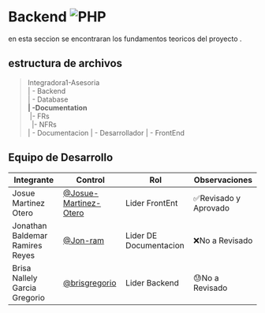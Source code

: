 # Backend ![PHP](https://img.shields.io/badge/PHP-777BB4?style=for-the-badge&logo=php&logoColor=white)

en esta seccion se encontraran los fundamentos teoricos del proyecto .
## estructura de archivos 

>Integradora1-Asesoria<br>
>| - Backend <br>
>| - Database<br>
>**| -Documentation**<br>
>&nbsp;|- FRs<br>
>&nbsp;&nbsp;|- NFRs<br>
>| - Documentacion
>| - Desarrollador
>| - FrontEnd

## Equipo de Desarrollo
|Integrante|Control|Rol|Observaciones|
|----------|-------|---|-------------|
| Josue Martinez Otero|[@Josue-Martinez-Otero](https://github.com/Josue-Martinez-Otero)|Lider FrontEnt|✅Revisado y Aprovado
| Jonathan Baldemar Ramires Reyes |[@Jon-ram](https://github.com/Jon-ram)| Lider DE Documentacion|❌No a Revisado
| Brisa Nallely Garcia Gregorio|[@brisgregorio](https://github.com/brisgregorio)|Lider Backend|😓No a Revisado



